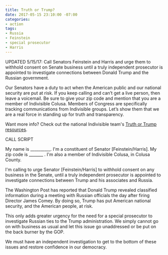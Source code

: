 ```yaml
---
title: Truth or Trump?
date: 2017-05-15 23:10:00 -07:00
categories:
- action
tags:
- Russia
- Feinstein
- special prosecutor
- Harris
---
```


UPDATED 5/15/17: Call Senators Feinstein and Harris and urge them to withhold consent on Senate business until a truly independent prosecutor is appointed to investigate connections between Donald Trump and the Russian government. 

Our Senators have a duty to act when the American public and our national security are put at risk. If you keep calling and can’t get a live person, then leave a voicemail. Be sure to give your zip code and mention that you are a member of Indivisible Colusa. Members of Congress are specifically tracking communications from Indivisible groups. Let’s show them that we are a real force in standing up for truth and transparency.

Want more info? Check out the national Indivisible team's [Truth or Trump resources](https://www.indivisibleguide.com/truth-or-trump). 

CALL SCRIPT

My name is __________. I'm a constituent of Senator [Feinstein/Harris]. My zip code is  _______ . I'm also a member of Indivisible Colusa, in Colusa County.

I'm calling to urge Senator [Feinstein/Harris] to withhold consent on any business in the Senate, until a truly independent prosecutor is appointed to investigate connections between Trump and his associates and Russia. 

The Washington Post has reported that Donald Trump revealed classified information during a meeting with Russian officials the day after firing Director James Comey. By doing so, Trump has put American national security, and the American people, at risk. 

This only adds greater urgency for the need for a special prosecutor to investigate Russian ties to the Trump administration. We simply cannot go on with business as usual and let this issue go unaddressed or be put on the back burner by the GOP.  

We must have an independent investigation to get to the bottom of these issues and restore confidence in our democracy.